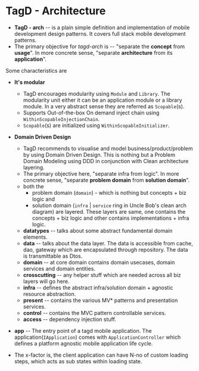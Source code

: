 # TagD - Architecture
- **TagD - arch** -- is a plain simple definition and implementation of mobile development design
patterns. It covers full stack mobile development patterns.
- The primary objective for _tagd-arch_ is -- "separate the **concept** from **usage**". In more
concrete sense, "separate **architecture** from its **application**". 

Some characteristics are 
- **It's modular** 
  - TagD encourages modularity using `Module` and `Library`. The modularity unit
  either it can be an application module or a library module. In a very abstract sense they are
  referred as `Scopable`(s).
  - Supports Out-of-the-box On demand inject chain using `WithinScopableInjectionChain`.
  - `Scopable`(s) are initialized using `WithinScopableInitializer`.

- **Domain Driven Design**
  - TagD recommends to visualise and model business/product/problem by using Domain Driven Design. 
  This is nothing but a Problem Domain Modeling using DDD in conjunction with Clean architecture
  layering.
  - The primary objective here, "separate infra from logic". In more concrete sense, 
  "separate **problem domain** from **solution domain**".
  - both the 
    - problem domain (`domain`) - which is nothing but concepts + biz logic and 
    - solution domain (`infra` | `service` ring in Uncle Bob's clean arch diagram) are layered. 
  These layers are same, one contains the concepts + biz logic and other contains implementations +
  infra logic.
  - **datatypes** -- talks about some abstract fundamental domain elements. 
  - **data** -- talks about the data layer. The data is accessible from cache, dao, gateway which
  are encapsulated through repository. The data is transmittable as Dtos.
  - **domain** -- at core domain contains domain usecases, domain services and domain entities.
  - **crosscutting** -- any helper stuff which are needed across all biz layers will go here.
  - **infra** -- defines the abstract infra/solution domain + agnostic resource abstraction.
  - **present** -- contains the various MV* patterns and presentation services.
  - **control** -- contains the MVC pattern controllable services.
  - **access** -- dependency injection stuff.

- **app** -- The entry point of a tagd mobile application. The application(`IApplication`) comes
with `ApplicationController` which defines a platform agnostic mobile application life cycle.
- The x-factor is, the client application can have N-no of custom loading steps, which acts as
sub states within loading state.